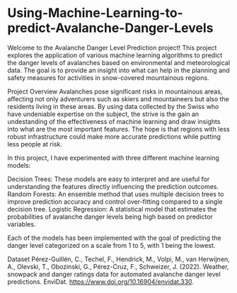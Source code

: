 # Using-Machine-Learning-to-predict-Avalanche-Danger-Levels

Welcome to the Avalanche Danger Level Prediction project! This project explores the application of various machine learning algorithms to predict the danger levels of avalanches based on environmental and meteorological data. The goal is to provide an insight into what can help in the planning and safety measures for activities in snow-covered mountainous regions.

Project Overview
Avalanches pose significant risks in mountainous areas, affecting not only adventurers such as skiers and mountaineers but also the residents living in these areas. By using data collected by the Swiss who have undeniable expertise on the subject, the strive is the gain an undestanding of the effectiveness of machine learning and draw insights into what are the most important features. The hope is that regions with less robust infrastructure could make more accurate predictions while putting less people at risk.

In this project, I have experimented with three different machine learning models:

Decision Trees: These models are easy to interpret and are useful for understanding the features directly influencing the prediction outcomes.
Random Forests: An ensemble method that uses multiple decision trees to improve prediction accuracy and control over-fitting compared to a single decision tree.
Logistic Regression: A statistical model that estimates the probabilities of avalanche danger levels being high based on predictor variables.

Each of the models has been implemented with the goal of predicting the danger level categorized on a scale from 1 to 5, with 1 being the lowest.


Dataset
Pérez-Guillén, C., Techel, F., Hendrick, M., Volpi, M., van Herwijnen, A., Olevski, T., Obozinski, G., Pérez-Cruz, F., Schweizer, J. (2022). Weather, snowpack and danger ratings data for automated avalanche danger level predictions.  EnviDat.  https://www.doi.org/10.16904/envidat.330.

